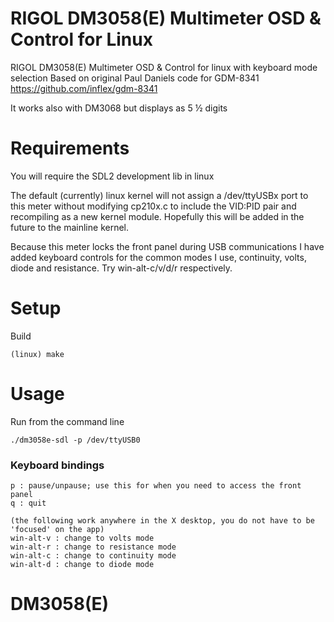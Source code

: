 # RIGOL DM3058(E) Multimeter OSD & Control for Linux
RIGOL DM3058(E) Multimeter OSD & Control for linux with keyboard mode selection
Based on original Paul Daniels code for GDM-8341 https://github.com/inflex/gdm-8341  

It works also with DM3068 but displays as 5 ½ digits 
# Requirements

You will require the SDL2 development lib in linux

The default (currently) linux kernel will not assign a /dev/ttyUSBx port
to this meter without modifying cp210x.c to include the VID:PID pair
and recompiling as a new kernel module.  Hopefully this will be added
in the future to the mainline kernel.

Because this meter locks the front panel during USB communications I have added keyboard controls for the common modes I use,  continuity, volts, diode and resistance.  Try win-alt-c/v/d/r respectively.

# Setup

Build	 

	(linux) make
	
# Usage
	
   
Run from the command line

	./dm3058e-sdl -p /dev/ttyUSB0


### Keyboard bindings
	p : pause/unpause; use this for when you need to access the front panel
	q : quit

	(the following work anywhere in the X desktop, you do not have to be 'focused' on the app)
	win-alt-v : change to volts mode
	win-alt-r : change to resistance mode
	win-alt-c : change to continuity mode
	win-alt-d : change to diode mode

# DM3058(E) 
